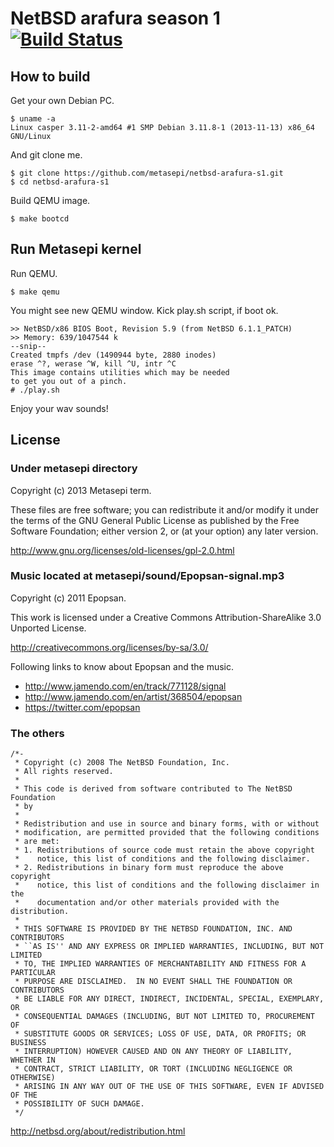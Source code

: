 # NetBSD arafura season 1 [![Build Status](https://travis-ci.org/metasepi/netbsd-arafura-s1.png)](https://travis-ci.org/metasepi/netbsd-arafura-s1)

## How to build

Get your own Debian PC.

    $ uname -a
    Linux casper 3.11-2-amd64 #1 SMP Debian 3.11.8-1 (2013-11-13) x86_64 GNU/Linux

And git clone me.

    $ git clone https://github.com/metasepi/netbsd-arafura-s1.git
    $ cd netbsd-arafura-s1

Build QEMU image.

    $ make bootcd

## Run Metasepi kernel

Run QEMU.

    $ make qemu

You might see new QEMU window. Kick play.sh script, if boot ok.

    >> NetBSD/x86 BIOS Boot, Revision 5.9 (from NetBSD 6.1.1_PATCH)
    >> Memory: 639/1047544 k
    --snip--
    Created tmpfs /dev (1490944 byte, 2880 inodes)
    erase ^?, werase ^W, kill ^U, intr ^C
    This image contains utilities which may be needed
    to get you out of a pinch.
    # ./play.sh

Enjoy your wav sounds!

## License

### Under metasepi directory

Copyright (c) 2013 Metasepi term.

These files are free software; you can redistribute it and/or modify it
under the terms of the GNU General Public License as published by the
Free Software Foundation; either version 2, or (at your option) any
later version.

http://www.gnu.org/licenses/old-licenses/gpl-2.0.html

### Music located at metasepi/sound/Epopsan-signal.mp3

Copyright (c) 2011 Epopsan.

This work is licensed under a Creative Commons Attribution-ShareAlike 3.0 Unported License.

http://creativecommons.org/licenses/by-sa/3.0/

Following links to know about Epopsan and the music.

* http://www.jamendo.com/en/track/771128/signal
* http://www.jamendo.com/en/artist/368504/epopsan
* https://twitter.com/epopsan

### The others

```
/*-
 * Copyright (c) 2008 The NetBSD Foundation, Inc.
 * All rights reserved.
 *
 * This code is derived from software contributed to The NetBSD Foundation
 * by 
 *
 * Redistribution and use in source and binary forms, with or without
 * modification, are permitted provided that the following conditions
 * are met:
 * 1. Redistributions of source code must retain the above copyright
 *    notice, this list of conditions and the following disclaimer.
 * 2. Redistributions in binary form must reproduce the above copyright
 *    notice, this list of conditions and the following disclaimer in the
 *    documentation and/or other materials provided with the distribution.
 *
 * THIS SOFTWARE IS PROVIDED BY THE NETBSD FOUNDATION, INC. AND CONTRIBUTORS
 * ``AS IS'' AND ANY EXPRESS OR IMPLIED WARRANTIES, INCLUDING, BUT NOT LIMITED
 * TO, THE IMPLIED WARRANTIES OF MERCHANTABILITY AND FITNESS FOR A PARTICULAR
 * PURPOSE ARE DISCLAIMED.  IN NO EVENT SHALL THE FOUNDATION OR CONTRIBUTORS
 * BE LIABLE FOR ANY DIRECT, INDIRECT, INCIDENTAL, SPECIAL, EXEMPLARY, OR
 * CONSEQUENTIAL DAMAGES (INCLUDING, BUT NOT LIMITED TO, PROCUREMENT OF
 * SUBSTITUTE GOODS OR SERVICES; LOSS OF USE, DATA, OR PROFITS; OR BUSINESS
 * INTERRUPTION) HOWEVER CAUSED AND ON ANY THEORY OF LIABILITY, WHETHER IN
 * CONTRACT, STRICT LIABILITY, OR TORT (INCLUDING NEGLIGENCE OR OTHERWISE)
 * ARISING IN ANY WAY OUT OF THE USE OF THIS SOFTWARE, EVEN IF ADVISED OF THE
 * POSSIBILITY OF SUCH DAMAGE.
 */
```

http://netbsd.org/about/redistribution.html
